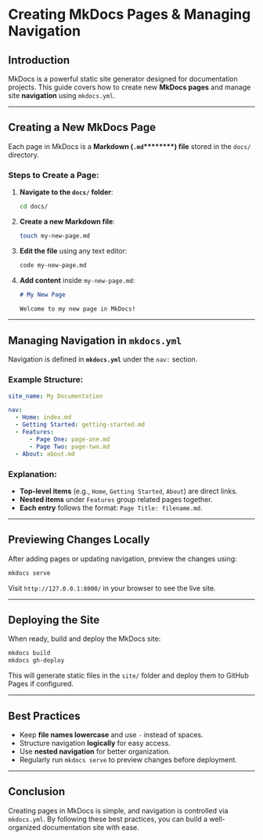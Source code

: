 # Creating MkDocs Pages & Managing Navigation

## Introduction

MkDocs is a powerful static site generator designed for documentation projects. This guide covers how to create new **MkDocs pages** and manage site **navigation** using `mkdocs.yml`.

---

##  Creating a New MkDocs Page

Each page in MkDocs is a **Markdown (********`.md`********\*\*\*\*\*\*\*\*) file** stored in the `docs/` directory.

### Steps to Create a Page:

1. **Navigate to the ****************`docs/`**************** folder**:
   ```bash
   cd docs/
   ```
2. **Create a new Markdown file**:
   ```bash
   touch my-new-page.md
   ```
3. **Edit the file** using any text editor:
   ```bash
   code my-new-page.md
   ```
4. **Add content** inside `my-new-page.md`:
   ```markdown
   # My New Page

   Welcome to my new page in MkDocs!
   ```

---

##  Managing Navigation in `mkdocs.yml`

Navigation is defined in **`mkdocs.yml`** under the `nav:` section.

### Example Structure:

```yaml
site_name: My Documentation

nav:
  - Home: index.md
  - Getting Started: getting-started.md
  - Features:
      - Page One: page-one.md
      - Page Two: page-two.md
  - About: about.md
```

### Explanation:

- **Top-level items** (e.g., `Home`, `Getting Started`, `About`) are direct links.
- **Nested items** under `Features` group related pages together.
- **Each entry** follows the format: `Page Title: filename.md`.

---

##  Previewing Changes Locally

After adding pages or updating navigation, preview the changes using:

```bash
mkdocs serve
```

Visit `http://127.0.0.1:8000/` in your browser to see the live site.

---

##  Deploying the Site

When ready, build and deploy the MkDocs site:

```bash
mkdocs build
mkdocs gh-deploy
```

This will generate static files in the `site/` folder and deploy them to GitHub Pages if configured.

---

##  Best Practices

- Keep **file names lowercase** and use `-` instead of spaces.
- Structure navigation **logically** for easy access.
- Use **nested navigation** for better organization.
- Regularly run `mkdocs serve` to preview changes before deployment.

---

## Conclusion

Creating pages in MkDocs is simple, and navigation is controlled via `mkdocs.yml`. By following these best practices, you can build a well-organized documentation site with ease.



